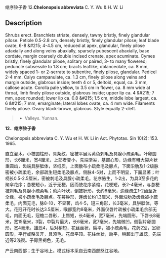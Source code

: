 缩序铃子香
12.**Chelonopsis abbreviata** C. Y. Wu & H. W. Li

## Description
Shrubs erect. Branchlets striate, densely, tawny bristly, finely glandular pilose. Petiole 0.5-2.8 cm, densely bristly, finely glandular pilose; leaf blade ovate, 6-8 &amp;#215; 4-4.5 cm, reduced at apex, glandular, finely pilose adaxially and along veins abaxially, sparsely pubescent abaxially, base cordate, margin coarsely double incised crenate, apex acuminate. Cymes bristly, finely glandular pilose, solitary or paired, 3- to many flowered; peduncle subsessile to 1.8 cm; bracts leaflike, oblanceolate, ca. 8 mm, widely spaced 1- or 2-serrate to subentire, finely pilose, glandular. Pedicel 2-4 mm. Calyx campanulate, ca. 1.3 cm, finely pilose along veins and margin outside, glabrous inside; teeth 4 or 5, deltoid, equal, ca. 3 mm, callose acute. Corolla pale yellow, to 3.5 cm in flower, ca. 8 mm wide at throat, limb finely pilose outside, glabrous inside; upper lip ca. 4 &amp;#215; 7 mm, apex rounded; lower lip ca. 0.8 &amp;#215; 1.5 cm, middle lobe largest, ca. 6 &amp;#215; 7 mm, emarginate; lateral lobes ovate, ca. 4 mm wide. Filaments finely pilose. Ovary black-brown, glabrous. Style equally 2-cleft.


> * Valleys. Yunnan.

**12．缩序铃子香**

Chelonopsis abbreviata C. Y. Wu et H. W. Li in Act. Phytotax. Sin 10(2): 153. 1965.

直立灌木。小枝圆柱形，具条纹，密被平展污黄色刺毛及具腺小疏柔毛。叶卵圆形，长6厘米，宽4厘米，上部者变小，先端渐尖，基部心形，边缘有粗大裂片状重圆齿，齿端具胼胝体，坚纸质，上面散布小疏柔毛及腺点，下面沿肋及1-2级脉密被小疏柔毛，余部疏生短柔毛及腺点，侧脉4-5对，上而不明显，下面显著；叶柄长0.5-2.5厘米，密被刺毛及具腺小疏柔毛。花序腋生，1-2出，为具3至多花的聚伞花序；总梗短小，近于无梗，因而使花序紧缩，花梗短，长2-4毫米，与总梗被刺毛及具腺小疏柔毛；苞片叶状，倒披针形，长约8毫米，边缘疏生1-2齿至近全缘，被小疏柔毛及腺点。花萼钟形，连齿长约1.3厘米，外面沿肋及齿缘被小疏柔毛，内面无毛，脉8-10，不显著，齿4-5，短三角形，长3毫米，具胼胝体，等大。花冠开花时长达3.5厘米，喉部宽约8毫米，外面仅唇片疏被小疏柔毛余部无毛，内面无毛，冠檐二唇形，上唇短，长4毫米，宽7毫米，先端圆形，下唇长8毫米，宽15毫米，3裂，中裂片最大，长6毫米，宽7毫米，先端微凹，侧裂片卵圆形，宽4毫米。雄蕊4，后对稍短，花丝丝状，扁平，被小疏柔毛，花药2室，室卵圆形，平行或略叉开，具须毛。花盘平顶。花柱丝状，扁平，稍超出于雄蕊，先端近等2浅裂。子房黑褐色，无毛。

产云南西部；生于谷地上。模式标本采自云南西部怒江谷地。
